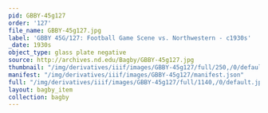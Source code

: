 ```yaml
---
pid: GBBY-45g127
order: '127'
file_name: GBBY-45g127.jpg
label: 'GBBY 45G/127: Football Game Scene vs. Northwestern - c1930s'
_date: 1930s
object_type: glass plate negative
source: http://archives.nd.edu/Bagby/GBBY-45g127.jpg
thumbnail: "/img/derivatives/iiif/images/GBBY-45g127/full/250,/0/default.jpg"
manifest: "/img/derivatives/iiif/images/GBBY-45g127/manifest.json"
full: "/img/derivatives/iiif/images/GBBY-45g127/full/1140,/0/default.jpg"
layout: bagby_item
collection: bagby
---
```

